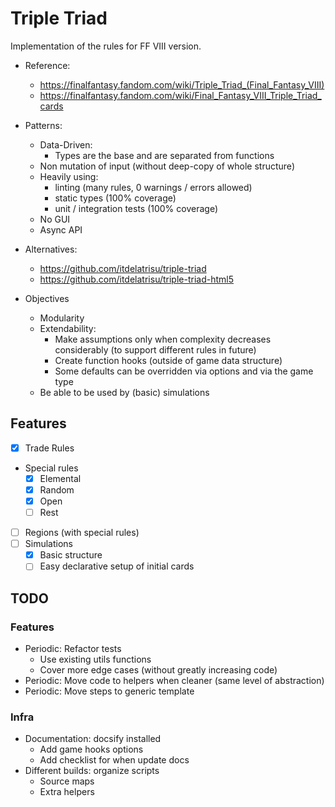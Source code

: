 # Triple Triad

Implementation of the rules for FF VIII version.

- Reference:
    - https://finalfantasy.fandom.com/wiki/Triple_Triad_(Final_Fantasy_VIII)
    - https://finalfantasy.fandom.com/wiki/Final_Fantasy_VIII_Triple_Triad_cards

- Patterns:
    - Data-Driven:
        - Types are the base and are separated from functions
    - Non mutation of input (without deep-copy of whole structure)
    - Heavily using:
        - linting (many rules, 0 warnings / errors allowed)
        - static types (100% coverage)
        - unit / integration tests (100% coverage)
    - No GUI
    - Async API

- Alternatives:
    - https://github.com/itdelatrisu/triple-triad
    - https://github.com/itdelatrisu/triple-triad-html5

- Objectives
    - Modularity
    - Extendability:
        - Make assumptions only when complexity decreases considerably (to support different rules in future)
        - Create function hooks (outside of game data structure)
        - Some defaults can be overridden via options and via the game type
    - Be able to be used by (basic) simulations

## Features

- [x] Trade Rules
- Special rules
    - [x] Elemental
    - [x] Random
    - [x] Open
    - [ ] Rest
- [ ] Regions (with special rules)
- [ ] Simulations
    - [x] Basic structure
    - [ ] Easy declarative setup of initial cards

## TODO

### Features

- Periodic: Refactor tests
    - Use existing utils functions
    - Cover more edge cases (without greatly increasing code)
- Periodic: Move code to helpers when cleaner (same level of abstraction)
- Periodic: Move steps to generic template

### Infra

- Documentation: docsify installed
    - Add game hooks options
    - Add checklist for when update docs
- Different builds: organize scripts
    - Source maps
    - Extra helpers
